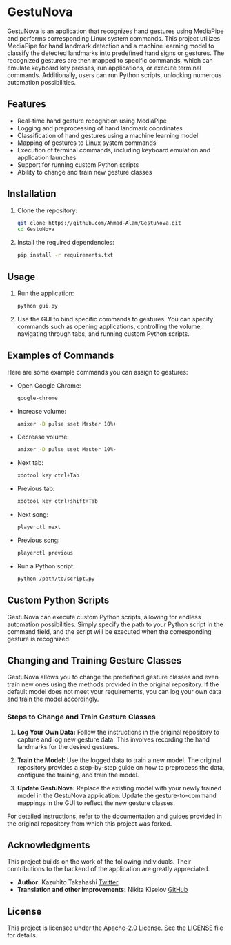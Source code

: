 # GestuNova

GestuNova is an application that recognizes hand gestures using MediaPipe and performs corresponding Linux system commands. This project utilizes MediaPipe for hand landmark detection and a machine learning model to classify the detected landmarks into predefined hand signs or gestures. The recognized gestures are then mapped to specific commands, which can emulate keyboard key presses, run applications, or execute terminal commands. Additionally, users can run Python scripts, unlocking numerous automation possibilities.

## Features

- Real-time hand gesture recognition using MediaPipe
- Logging and preprocessing of hand landmark coordinates
- Classification of hand gestures using a machine learning model
- Mapping of gestures to Linux system commands
- Execution of terminal commands, including keyboard emulation and application launches
- Support for running custom Python scripts
- Ability to change and train new gesture classes

## Installation

1. Clone the repository:
    ```sh
    git clone https://github.com/Ahmad-Alam/GestuNova.git
    cd GestuNova
    ```

2. Install the required dependencies:
    ```sh
    pip install -r requirements.txt
    ```

## Usage

1. Run the application:
    ```sh
    python gui.py
    ```

2. Use the GUI to bind specific commands to gestures. You can specify commands such as opening applications, controlling the volume, navigating through tabs, and running custom Python scripts.

## Examples of Commands

Here are some example commands you can assign to gestures:

- Open Google Chrome:
    ```sh
    google-chrome
    ```
- Increase volume:
    ```sh
    amixer -D pulse sset Master 10%+
    ```
- Decrease volume:
    ```sh
    amixer -D pulse sset Master 10%-
    ```
- Next tab:
    ```sh
    xdotool key ctrl+Tab
    ```
- Previous tab:
    ```sh
    xdotool key ctrl+shift+Tab
    ```
- Next song:
    ```sh
    playerctl next
    ```
- Previous song:
    ```sh
    playerctl previous
    ```
- Run a Python script:
    ```sh
    python /path/to/script.py
    ```

## Custom Python Scripts

GestuNova can execute custom Python scripts, allowing for endless automation possibilities. Simply specify the path to your Python script in the command field, and the script will be executed when the corresponding gesture is recognized.

## Changing and Training Gesture Classes

GestuNova allows you to change the predefined gesture classes and even train new ones using the methods provided in the original repository. If the default model does not meet your requirements, you can log your own data and train the model accordingly.

### Steps to Change and Train Gesture Classes

1. **Log Your Own Data:** Follow the instructions in the original repository to capture and log new gesture data. This involves recording the hand landmarks for the desired gestures.

2. **Train the Model:** Use the logged data to train a new model. The original repository provides a step-by-step guide on how to preprocess the data, configure the training, and train the model.

3. **Update GestuNova:** Replace the existing model with your newly trained model in the GestuNova application. Update the gesture-to-command mappings in the GUI to reflect the new gesture classes.

For detailed instructions, refer to the documentation and guides provided in the original repository from which this project was forked.

## Acknowledgments

This project builds on the work of the following individuals. Their contributions to the backend of the application are greatly appreciated.

- **Author:** Kazuhito Takahashi [Twitter](https://twitter.com/KzhtTkhs)
- **Translation and other improvements:** Nikita Kiselov [GitHub](https://github.com/kinivi)

## License

This project is licensed under the Apache-2.0 License. See the [LICENSE](LICENSE) file for details.
